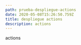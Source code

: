 ```yaml
---
path: prueba-despliegue-actions
date: 2020-05-08T15:26:50.759Z
title: despliegue actions
description: actions
---
```

actions
